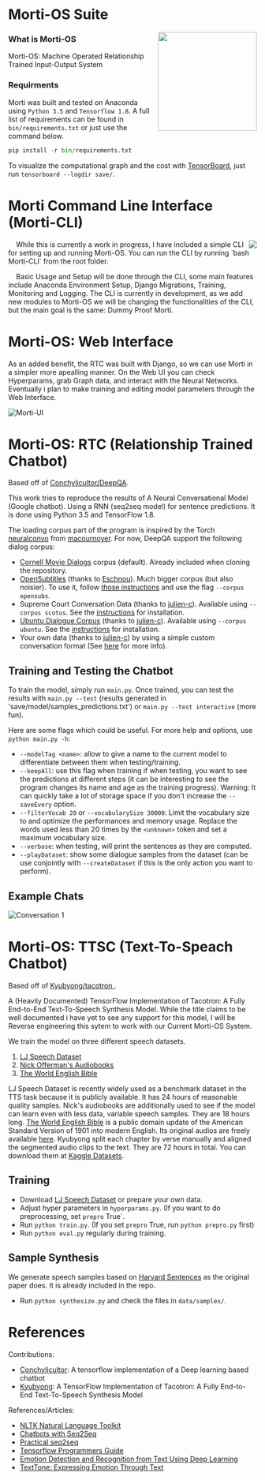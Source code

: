 # Morti-OS Suite

<img align="right" width="200" src="https://github.com/dbarroso1/Morti-OS-Suite/blob/1.0.4/bin/en_docs/images/morti.png">

### What is Morti-OS


Morti-OS: Machine Operated Relationship Trained Input-Output System

### Requirments

Morti was built and tested on Anaconda using `Python 3.5` and `Tensorflow 1.8`. A full list of requirements can be found in `bin/requirements.txt` or just use the command below.

```python
pip install -r bin/requirements.txt
```

To visualize the computational graph and the cost with [TensorBoard](https://www.tensorflow.org/how_tos/summaries_and_tensorboard/), just run `tensorboard --logdir save/`.



# Morti Command Line Interface (Morti-CLI)
<img align="right" src="https://github.com/dbarroso1/Morti-OS-Suite/blob/1.0.4/bin/en_docs/images/cli.PNG">
&nbsp;&nbsp;&nbsp;&nbsp;While this is currently a work in progress, I have included a simple CLI for setting up and running Morti-OS. You can run the CLI by running `bash Morti-CLI` from the root folder.


&nbsp;&nbsp;&nbsp;&nbsp;Basic Usage and Setup will be done through the CLI, some main features include Anaconda Environment Setup, Django Migrations, Training, Monitoring and Logging. The CLI is currently in development, as we add new modules to Morti-OS we will be changing the functionalities of the CLI, but the main goal is the same: Dummy Proof Morti.

# Morti-OS: Web Interface
As an added benefit, the RTC was built with Django, so we can use Morti in a simpler more apealling manner. On the Web UI you can check Hyperparams, grab Graph data, and interact with the Neural Networks. Eventually i plan to make training and editing model parameters through the Web Interface.

![Morti-UI][2]

# Morti-OS: RTC (Relationship Trained Chatbot)
Based off of [Conchylicultor/DeepQA](https://github.com/Conchylicultor/DeepQA).

This work tries to reproduce the results of A Neural Conversational Model (Google chatbot). Using a RNN (seq2seq model) for sentence predictions. It is done using Python 3.5 and TensorFlow 1.8.

The loading corpus part of the program is inspired by the Torch [neuralconvo](https://github.com/macournoyer/neuralconvo) from [macournoyer](https://github.com/macournoyer). For now, DeepQA support the following dialog corpus:
 * [Cornell Movie Dialogs](http://www.cs.cornell.edu/~cristian/Cornell_Movie-Dialogs_Corpus.html) corpus (default). Already included when cloning the repository.
 * [OpenSubtitles](http://opus.lingfil.uu.se/OpenSubtitles.php) (thanks to [Eschnou](https://github.com/eschnou)). Much bigger corpus (but also noisier). To use it, follow [those instructions](data/opensubs/) and use the flag `--corpus opensubs`.
 * Supreme Court Conversation Data (thanks to [julien-c](https://github.com/julien-c)). Available using `--corpus scotus`. See the [instructions](data/scotus/) for installation.
 * [Ubuntu Dialogue Corpus](https://arxiv.org/abs/1506.08909) (thanks to [julien-c](https://github.com/julien-c)). Available using `--corpus ubuntu`. See the [instructions](data/ubuntu/) for installation.
 * Your own data (thanks to [julien-c](https://github.com/julien-c)) by using a simple custom conversation format (See [here](data/lightweight) for more info).


## Training and Testing the Chatbot

To train the model, simply run `main.py`. Once trained, you can test the results with `main.py --test` (results generated in 'save/model/samples_predictions.txt') or `main.py --test interactive` (more fun).

Here are some flags which could be useful. For more help and options, use `python main.py -h`:
 * `--modelTag <name>`: allow to give a name to the current model to differentiate between them when testing/training.
 * `--keepAll`: use this flag when training if when testing, you want to see the predictions at different steps (it can be interesting to see the program changes its name and age as the training progress). Warning: It can quickly take a lot of storage space if you don't increase the `--saveEvery` option.
 * `--filterVocab 20` or `--vocabularySize 30000`: Limit the vocabulary size to and optimize the performances and memory usage. Replace the words used less than 20 times by the `<unknown>` token and set a maximum vocabulary size.
 * `--verbose`: when testing, will print the sentences as they are computed.
 * `--playDataset`: show some dialogue samples from the dataset (can be use conjointly with `--createDataset` if this is the only action you want to perform).

## Example Chats
![Conversation 1][5]

# Morti-OS: TTSC (Text-To-Speach Chatbot)

Based off of [Kyubyong/tacotron
](https://github.com/Kyubyong/tacotron).

A (Heavily Documented) TensorFlow Implementation of Tacotron: A Fully End-to-End Text-To-Speech Synthesis Model. While the title claims to be well documented i have yet to see any support for this model, I will be Reverse engineering this sytem to work with our Current Morti-OS System.

We train the model on three different speech datasets.
  1. [LJ Speech Dataset](https://keithito.com/LJ-Speech-Dataset/)
  2. [Nick Offerman's Audiobooks](https://www.audible.com.au/search?searchNarrator=Nick+Offerman)
  3. [The World English Bible](https://www.kaggle.com/bryanpark/the-world-english-bible-speech-dataset)

LJ Speech Dataset is recently widely used as a benchmark dataset in the TTS task because it is publicly available. It has 24 hours of reasonable quality samples.
Nick's audiobooks are additionally used to see if the model can learn even with less data, variable speech samples. They are 18 hours long.
[The World English Bible](https://en.wikipedia.org/wiki/World_English_Bible) is a public domain update of the American Standard Version of 1901 into modern English. Its original audios are freely available [here](http://www.audiotreasure.com/webindex.htm). Kyubyong split each chapter by verse manually and aligned the segmented audio clips to the text. They are 72 hours in total. You can download them at [Kaggle Datasets](https://www.kaggle.com/bryanpark/the-world-english-bible-speech-dataset).

## Training
  * Download [LJ Speech Dataset](https://keithito.com/LJ-Speech-Dataset/) or prepare your own data.
  * Adjust hyper parameters in `hyperparams.py`. (If you want to do preprocessing, set `prepro` True`.
  *  Run `python train.py`. (If you set `prepro` True, run `python prepro.py` first)
  * Run `python eval.py` regularly during training.

## Sample Synthesis

We generate speech samples based on [Harvard Sentences](http://www.cs.columbia.edu/~hgs/audio/harvard.html) as the original paper does. It is already included in the repo.

  * Run `python synthesize.py` and check the files in `data/samples/`.


# References

Contributions:

- [Conchylicultor](https://github.com/Conchylicultor/DeepQA): A tensorflow implementation of a Deep learning based chatbot
- [Kyubyong](https://github.com/Kyubyong/tacotron): A TensorFlow Implementation of Tacotron: A Fully End-to-End Text-To-Speech Synthesis Model 

References/Articles:

- [NLTK Natural Language Toolkit](https://www.nltk.org/)
- [Chatbots with Seq2Seq](http://suriyadeepan.github.io/2016-06-28-easy-seq2seq/)
- [Practical seq2seq](http://suriyadeepan.github.io/2016-12-31-practical-seq2seq/)
- [Tensorflow Programmers Guide](https://www.tensorflow.org/programmers_guide/)
- [Emotion Detection and Recognition from Text Using Deep Learning](https://www.microsoft.com/developerblog/2015/11/29/emotion-detection-and-recognition-from-text-using-deep-learning/)
- [TextTone: Expressing Emotion Through Text](https://pdfs.semanticscholar.org/cde8/8eb104e3673e2abdee4806e0bbe32aa99e1d.pdf)

[1]:bin/en_docs/images/morti.png
[2]:https://github.com/dbarroso1/Morti-OS-Suite/blob/1.0.4/bin/en_docs/images/web-ui.PNG
[3]:bin/en_docs/images/cli2.png
[5]:https://github.com/dbarroso1/Morti-OS-Suite/blob/1.0.4/bin/en_docs/images/convos_2.jpeg